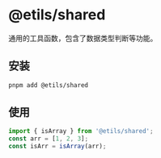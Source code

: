 # @etils/shared

通用的工具函数，包含了数据类型判断等功能。

## 安装

```bash
pnpm add @etils/shared
```

## 使用

```ts
import { isArray } from '@etils/shared';
const arr = [1, 2, 3];
const isArr = isArray(arr);
```

<!-- 更多功能列表，请参阅 [functions list](/shared/store/)。 -->
